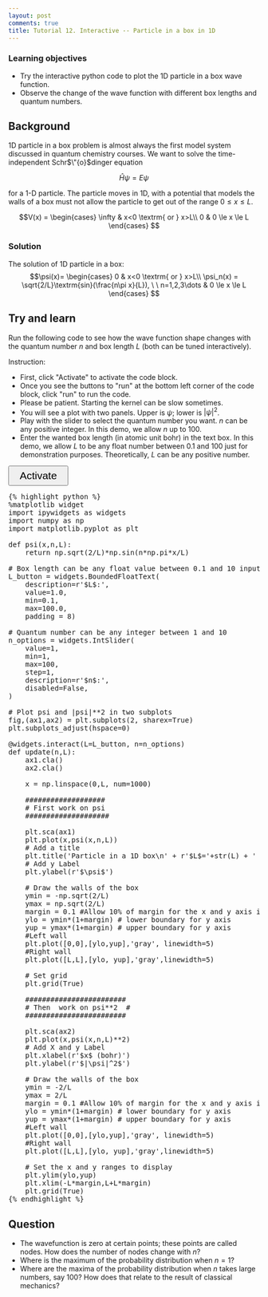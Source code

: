 ```yaml
---
layout: post
comments: true
title: Tutorial 12. Interactive -- Particle in a box in 1D
---
```


### Learning objectives
* Try the interactive python code to plot the 1D particle in a box wave function.
* Observe the change of the wave function with different box lengths and quantum numbers.

## Background
1D particle in a box problem is almost always the first model system discussed in quantum chemistry courses. We want to solve the time-independent Schr$\"{o}$dinger equation 

$$\hat{H}\psi = E\psi$$

for a 1-D particle. The particle moves in 1D, with a potential that models the walls of a box must not allow the particle to get out of the range $0\le x\le L$. 

$$V(x) =
\begin{cases}
\infty & x<0 \textrm{ or } x>L\\
0 & 0 \le x \le L 
\end{cases}
$$

### Solution
The solution of 1D particle in a box:
$$\psi(x)=
\begin{cases}
0 & x<0 \textrm{ or } x>L\\
\psi_n(x) = \sqrt{2/L}\textrm{sin}(\frac{n\pi x}{L}), \ \ n=1,2,3\dots & 0 \le x \le L 
\end{cases}
$$

## Try and learn

Run the following code to see how the wave function shape changes with the quantum number $n$ and box length $L$ (both can be tuned interactively).

Instruction:
* First, click "Activate" to activate the code block.
* Once you see the buttons to "run" at the bottom left corner of the code block, click "run" to run the code.
* Please be patient. Starting the kernel can be slow sometimes.
* You will see a plot with two panels. Upper is $\psi$; lower is $|\psi|^2$.
* Play with the slider to select the quantum number you want. $n$ can be any positive integer. In this demo, we allow $n$ up to 100.
* Enter the wanted box length (in atomic unit bohr) in the text box. In this demo, we allow $L$ to be any float number between 0.1 and 100 just for demonstration purposes. Theoretically, $L$ can be any positive number.


<link rel="stylesheet" href="https://cdnjs.cloudflare.com/ajax/libs/font-awesome/4.7.0/css/font-awesome.css" integrity="sha512-5A8nwdMOWrSz20fDsjczgUidUBR8liPYU+WymTZP1lmY9G6Oc7HlZv156XqnsgNUzTyMefFTcsFH/tnJE/+xBg==" crossorigin="anonymous" />
<script src="https://cdnjs.cloudflare.com/ajax/libs/require.js/2.3.4/require.min.js"></script>

<script type="text/x-thebe-config">
  {
    requestKernel: true,
    binderOptions: {
      repo: "matplotlib/ipympl",
      ref: "0.6.1",
      repoProvider: "github",
    },
  }
</script>
<script src="https://unpkg.com/thebe@latest/lib/index.js"></script>

<button id="activateButton" style="width: 120px; height: 40px; font-size: 1.5em;">
  Activate
</button>
<script>
var bootstrapThebe = function() {
    thebelab.bootstrap();
}
document.querySelector("#activateButton").addEventListener('click', bootstrapThebe)
</script>

<pre data-executable="true" data-language="python">
{% highlight python %}
%matplotlib widget
import ipywidgets as widgets
import numpy as np
import matplotlib.pyplot as plt 

def psi(x,n,L):
    return np.sqrt(2/L)*np.sin(n*np.pi*x/L)

# Box length can be any float value between 0.1 and 10 inputed by the user
L_button = widgets.BoundedFloatText(
    description=r'$L$:',                             
    value=1.0,
    min=0.1,
    max=100.0,
    padding = 8)

# Quantum number can be any integer between 1 and 10
n_options = widgets.IntSlider(
    value=1,
    min=1,
    max=100,
    step=1,
    description=r'$n$:',
    disabled=False,
)

# Plot psi and |psi|**2 in two subplots
fig,(ax1,ax2) = plt.subplots(2, sharex=True)
plt.subplots_adjust(hspace=0)

@widgets.interact(L=L_button, n=n_options)
def update(n,L):
    ax1.cla()
    ax2.cla()
    
    x = np.linspace(0,L, num=1000)
    
    ###################
    # First work on psi
    ####################
    
    plt.sca(ax1)
    plt.plot(x,psi(x,n,L))
    # Add a title
    plt.title('Particle in a 1D box\n' + r'$L$='+str(L) + ' bohr, $n$=' + str(n))
    # Add y Label
    plt.ylabel(r'$\psi$')
    
    # Draw the walls of the box
    ymin = -np.sqrt(2/L)
    ymax = np.sqrt(2/L)
    margin = 0.1 #Allow 10% of margin for the x and y axis in both directions
    ylo = ymin*(1+margin) # lower boundary for y axis
    yup = ymax*(1+margin) # upper boundary for y axis
    #Left wall
    plt.plot([0,0],[ylo,yup],'gray', linewidth=5)
    #Right wall
    plt.plot([L,L],[ylo, yup],'gray',linewidth=5)
    
    # Set grid
    plt.grid(True)

    ########################
    # Then  work on psi**2  #
    ########################
    
    plt.sca(ax2)
    plt.plot(x,psi(x,n,L)**2)
    # Add X and y Label
    plt.xlabel(r'$x$ (bohr)')
    plt.ylabel(r'$|\psi|^2$')

    # Draw the walls of the box
    ymin = -2/L
    ymax = 2/L
    margin = 0.1 #Allow 10% of margin for the x and y axis in both directions
    ylo = ymin*(1+margin) # lower boundary for y axis
    yup = ymax*(1+margin) # upper boundary for y axis
    #Left wall
    plt.plot([0,0],[ylo,yup],'gray', linewidth=5)
    #Right wall
    plt.plot([L,L],[ylo, yup],'gray',linewidth=5)
    
    # Set the x and y ranges to display
    plt.ylim(ylo,yup)
    plt.xlim(-L*margin,L+L*margin)
    plt.grid(True)
{% endhighlight %}
</pre>

## Question
* The wavefunction is zero at certain points; these points are called nodes. How does the number of nodes change with $n$?
* Where is the maximum of the probability distribution when $n=1$?
* Where are the maxima of the probability distribution when $n$ takes large numbers, say 100? How does that relate to the result of classical mechanics?
